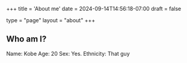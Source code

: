 +++
title = 'About me'
date = 2024-09-14T14:56:18-07:00
draft = false

type = "page"
layout = "about"
+++

## Who am I?

Name: Kobe
Age: 20
Sex: Yes.
Ethnicity: That guy